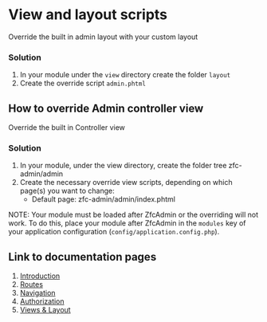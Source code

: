 # View and layout scripts

Override the built in admin layout with your custom layout

### Solution

1. In your module under the `view` directory create the folder `layout`
2. Create the override script `admin.phtml`

## How to override Admin controller view

Override the built in Controller view

### Solution

1. In your module, under the view directory, create the folder tree zfc-admin/admin
2. Create the necessary override view scripts, depending on which page(s) you want to change:
    * Default page: zfc-admin/admin/index.phtml


NOTE: Your module must be loaded after ZfcAdmin or the overriding will not work.  To do this, place your module after ZfcAdmin in the `modules` key of your application configuration (`config/application.config.php`).

## Link to documentation pages

 1. [Introduction](1.Introduction.md)
 2. [Routes](1.Routes.md)
 3. [Navigation](1.Navigation.md)
 4. [Authorization](1.Authorization.md)
 5. [Views & Layout](1.ViewLayout.md)